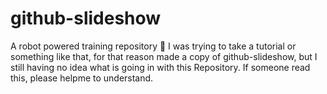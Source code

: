 # github-slideshow
A robot powered training repository :robot:
I was trying to take a tutorial or something like that,
for that reason made a copy of github-slideshow, but I still
having no idea what is going in with this Repository. If someone read this, please helpme to understand.
